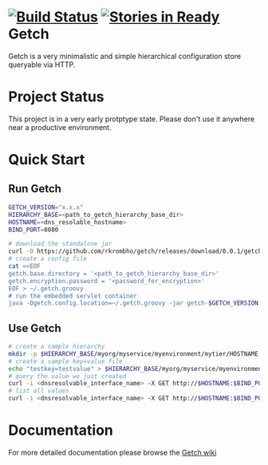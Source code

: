[![Build Status](https://api.travis-ci.org/rkrombho/getch.png?branch=master)](https://travis-ci.org/rkrombho/getch)
[![Stories in Ready](https://badge.waffle.io/rkrombho/getch.png?label=ready&title=Ready)](https://waffle.io/rkrombho/getch)
Getch
=====
Getch is a very minimalistic and simple hierarchical configuration store queryable via HTTP.

Project Status
==============
This project is in a very early protptype state. Please don't use it anywhere near a productive environment.

Quick Start
===========
## Run Getch
```bash
GETCH_VERSION="x.x.x"
HIERARCHY_BASE=<path_to_getch_hierarchy_base_dir>
HOSTNAME=<dns_resolable_hostname>
BIND_PORT=8080

# download the standalone jar
curl -O https://github.com/rkrombho/getch/releases/download/0.0.1/getch-$GETCH_VERSION.jar
# create a config file
cat <<EOF
getch.base.directory = '<path_to_getch_hierarchy_base_dir>'
getch.encryption.password = '<password_for_encryption>'
EOF > ~/.getch.groovy
# run the embedded servlet container
java -Dgetch.config.location=~/.getch.groovy -jar getch-$GETCH_VERSION.jar port=$BIND_PORT host=$HOSTNAME
```

## Use Getch
```bash
# create a sample hierarchy 
mkdir -p $HIERARCHY_BASE/myorg/myservice/myenvironment/mytier/HOSTNAME
# create a sample key=value file
echo "testkey=testvalue" > $HIERARCHY_BASE/myorg/myservice/myenvironment/mytier/$HOSTNAME/config.properties
# query the value we just created
curl -i <dnsresolvable_interface_name> -X GET http://$HOSTNAME:$BIND_PORT/getch/testkey
# list all values
curl -i <dnsresolvable_interface_name> -X GET http://$HOSTNAME:$BIND_PORT/getch/list
``` 

Documentation
=============
For more detailed documentation please browse the [Getch wiki](https://github.com/rkrombho/getch/wiki)
